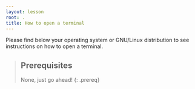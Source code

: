 ```yaml
---
layout: lesson
root: .
title: How to open a terminal
---
```


Please find below your operating system or GNU/Linux distribution to see
instructions on how to open a terminal.

> ## Prerequisites
>
> None, just go ahead!
{: .prereq}
